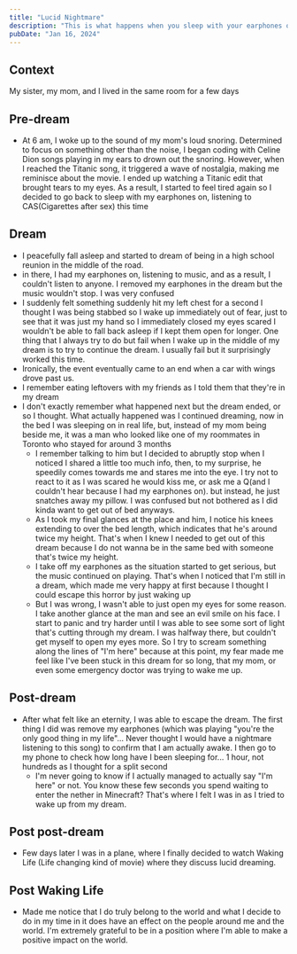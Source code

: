 ```yaml
---
title: "Lucid Nightmare"
description: "This is what happens when you sleep with your earphones on"
pubDate: "Jan 16, 2024"
---
```



## Context

My sister, my mom, and I lived in the same room for a few days

## Pre-dream

- At 6 am, I woke up to the sound of my mom's loud snoring. Determined to focus on something other than the noise, I began coding with Celine Dion songs playing in my ears to drown out the snoring. However, when I reached the Titanic song, it triggered a wave of nostalgia, making me reminisce about the movie. I ended up watching a Titanic edit that brought tears to my eyes. As a result, I started to feel tired again so I decided to go back to sleep with my earphones on, listening to CAS(Cigarettes after sex) this time

## Dream

- I peacefully fall asleep and started to dream of being in a high school reunion in the middle of the road.
- in there, I had my earphones on, listening to music, and as a result, I couldn't listen to anyone. I removed my earphones in the dream but the music wouldn't stop. I was very confused
- I suddenly felt something suddenly hit my left chest for a second I thought I was being stabbed so I wake up immediately out of fear, just to see that it was just my hand so I immediately closed my eyes scared I wouldn't be able to fall back asleep if I kept them open for longer. One thing that I always try to do but fail when I wake up in the middle of my dream is to try to continue the dream. I usually fail but it surprisingly worked this time.
- Ironically, the event eventually came to an end when a car with wings drove past us.
- I remember eating leftovers with my friends as I told them that they're in my dream
- I don't exactly remember what happened next but the dream ended, or so I thought. What actually happened was I continued dreaming, now in the bed I was sleeping on in real life, but, instead of my mom being beside me, it was a man who looked like one of my roommates in Toronto who stayed for around 3 months
	- I remember talking to him but I decided to abruptly stop when I noticed I shared a little too much info, then, to my surprise, he speedily comes towards me and stares me into the eye. I try not to react to it as I was scared he would kiss me, or ask me a Q(and I couldn't hear because I had my earphones on). but instead, he just snatches away my pillow. I was confused but not bothered as I did kinda want to get out of bed anyways.
	- As I took my final glances at the place and him, I notice his knees extending to over the bed length, which indicates that he's around twice my height. That's when I knew I needed to get out of this dream because I do not wanna be in the same bed with someone that's twice my height.
	- I take off my earphones as the situation started to get serious, but the music continued on playing. That's when I noticed that I'm still in a dream, which made me very happy at first because I thought I could escape this horror by just waking up
	- But I was wrong, I wasn't able to just open my eyes for some reason. I take another glance at the man and see an evil smile on his face. I start to panic and try harder until I was able to see some sort of light that's cutting through my dream. I was halfway there, but couldn't get myself to open my eyes more. So I try to scream something along the lines of "I'm here" because at this point, my fear made me feel like I've been stuck in this dream for so long, that my mom, or even some emergency doctor was trying to wake me up.

## Post-dream

- After what felt like an eternity, I was able to escape the dream. The first thing I did was remove my earphones (which was playing "you're the only good thing in my life"... Never thought I would have a nightmare listening to this song) to confirm that I am actually awake. I then go to my phone to check how long have I been sleeping for... 1 hour, not hundreds as I thought for a split second
	- I'm never going to know if I actually managed to actually say "I'm here" or not. You know these few seconds you spend waiting to enter the nether in Minecraft? That's where I felt I was in as I tried to wake up from my dream.

## Post post-dream

- Few days later I was in a plane, where I finally decided to watch Waking Life (Life changing kind of movie) where they discuss lucid dreaming.

## Post Waking Life

- Made me notice that I do truly belong to the world and what I decide to do in my time in it does have an effect on the people around me and the world. I'm extremely grateful to be in a position where I'm able to make a positive impact on the world.